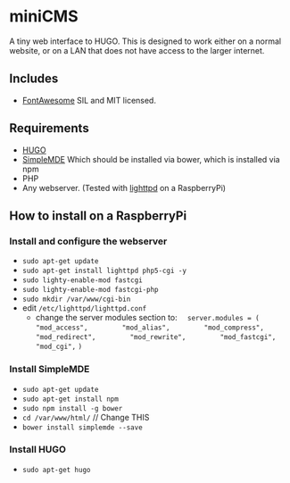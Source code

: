 # miniCMS
A tiny web interface to HUGO. 
This is designed to work either on a normal website, or on a LAN that does not have access to the larger internet.

## Includes
* [FontAwesome](http://fontawesome.io/) SIL and MIT licensed.

## Requirements
* [HUGO](https://gohugo.io/)
* [SimpleMDE](https://simplemde.com/) Which should be installed via bower, which is installed via npm
* PHP
* Any webserver. (Tested with [lighttpd](https://www.lighttpd.net/) on a RaspberryPi)

## How to install on a RaspberryPi

### Install and configure the webserver

* `sudo apt-get update`
* `sudo apt-get install lighttpd php5-cgi -y`
* `sudo lighty-enable-mod fastcgi`
* `sudo lighty-enable-mod fastcgi-php`
* `sudo mkdir /var/www/cgi-bin`
* edit `/etc/lighttpd/lighttpd.conf`
  * change the server modules section to:
`  server.modules = (`
`        "mod_access",`
`        "mod_alias",`
`        "mod_compress",`
`        "mod_redirect",`
`        "mod_rewrite",`
`        "mod_fastcgi",`
`        "mod_cgi",`
`)`

### Install SimpleMDE
* `sudo apt-get update`
* `sudo apt-get install npm`
* `sudo npm install -g bower`
* `cd /var/www/html/`  // Change THIS
* `bower install simplemde --save`

### Install HUGO
* `sudo apt-get hugo`

